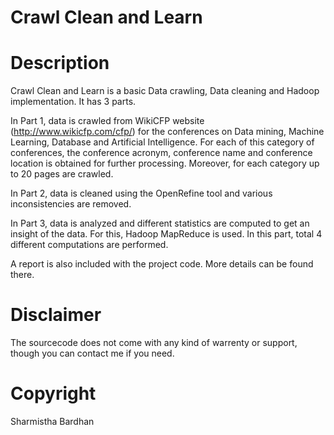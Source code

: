 # Crawl Clean and Learn


# Description
Crawl Clean and Learn is a basic Data crawling, Data cleaning and Hadoop implementation. It has 3 parts.

In Part 1, data is crawled from WikiCFP website (http://www.wikicfp.com/cfp/) for the conferences on Data mining, Machine Learning, Database and Artificial Intelligence. For each of this category of conferences, the conference acronym, conference name and conference location is obtained for further processing. Moreover, for each category up to 20 pages are crawled.

In Part 2, data is cleaned using the OpenRefine tool and various inconsistencies are removed. 

In Part 3, data is analyzed and different statistics are computed to get an insight of the data. For this, Hadoop MapReduce is used. In this part, total 4 different computations are performed. 

A report is also included with the project code. More details can be found there.  



# Disclaimer
The sourcecode does not come with any kind of warrenty or support, though you can contact me if you need.



# Copyright
Sharmistha Bardhan












